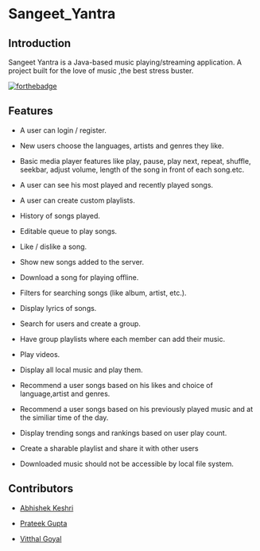 # Sangeet_Yantra #

## Introduction ##
Sangeet Yantra is a Java-based music playing/streaming application. A project built for the love of music ,the best stress buster.

[![forthebadge](https://forthebadge.com/images/badges/made-with-java.svg)](https://forthebadge.com)



## Features ##

* A user can login / register.
  
* New users choose the languages, artists and genres they like.
  
* Basic media player features like play, pause, play next, repeat, shuffle, seekbar, adjust volume, length of the song in front of each song.etc.
  
* A user can see his most played and recently played songs.

* A user can create custom playlists.
  
* History of songs played.

* Editable queue to play songs.

* Like / dislike a song.
  
* Show new songs added to the server.

* Download a song for playing offline.

* Filters for searching songs (like album, artist, etc.).

* Display lyrics of songs.

* Search for users and create a group.

* Have group playlists where each member can add their music.

* Play videos.

* Display all local music and play them.

* Recommend a user songs based on his likes and choice of language,artist and genres.

* Recommend a user songs based on his previously played music and at the similiar time of the day.

* Display trending songs and rankings based on user play count.

* Create a sharable playlist and share it with other users

* Downloaded music should not be accessible by local file system.


## Contributors ##

* [Abhishek Keshri](https://github.com/abhikeshri10)

* [Prateek Gupta](https://github.com/Prat2404)

* [Vitthal Goyal](https://gihtub.com/vitthalgoyal)
 
 
 
